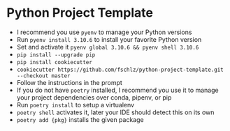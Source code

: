 # Python Project Template

- I recommend you use `pyenv` to manage your Python versions
- Run `pyenv install 3.10.6` to install your favorite Python version
- Set and activate it `pyenv global 3.10.6 && pyenv shell 3.10.6`
- `pip install --upgrade pip`
- `pip install cookiecutter`
- `cookiecutter https://github.com/fschlz/python-project-template.git --checkout master`
- Follow the instructions in the prompt
- If you do not have `poetry` installed, I recommend you use it to manage your project dependencies over conda, pipenv, or pip
- Run `poetry install` to setup a virtualenv
- `poetry shell` activates it, later your IDE should detect this on its own
- `poetry add {pkg}` installs the given package
